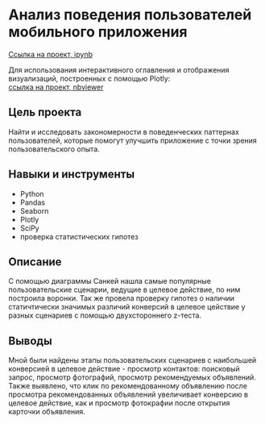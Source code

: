 # Анализ поведения пользователей мобильного приложения

[Ссылка на проект, ipynb](https://github.com/aleksandratucker/Portfolio/blob/main/04%20User%20behavior%20(mobile%20app)/analysis_of_user_behavior_app.ipynb)

Для использования интерактивного оглавления  и отображения визуализаций, построенных с помощью Plotly: <br/> [ссылка на проект, nbviewer](https://nbviewer.org/github/aleksandratucker/Portfolio/blob/main/04%20User%20behavior%20%28mobile%20app%29/analysis_of_user_behavior_app.ipynb)

## Цель проекта

Найти и исследовать закономерности в поведенческих паттернах пользователей, которые помогут улучшить приложение с точки зрения пользовательского опыта.



## Навыки и инструменты
- Python
- Pandas
- Seaborn
- Plotly
- SciPy
- проверка статистических гипотез



## Описание
С помощью диаграммы Санкей нашла самые популярные пользовательские сценарии, ведущие в целевое действие, по ним построила воронки. Так же провела проверку гипотез о наличии статичтически значимых различий конверсий в целевое цействие у разных сценариев с помощью двухстороннего z-теста. 


## Выводы
Мной были найдены этапы пользовательских сценариев с наибольшей конверсией в целевое действие - просмотр контактов: поисковый запрос, просмотр фотографий, просмотр рекомендуемых объявлений. Также выявлено, что клик по рекомендованному объявлению после просмотра рекомендованных объявлений увеличивает конверсию в целевое действие, как и просмотр фотокрафии после открытия карточки объявления.
